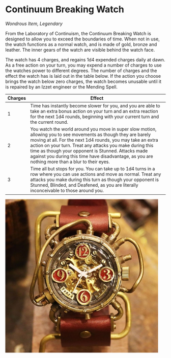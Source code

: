 # Continuum Breaking Watch

*Wondrous Item, Legendary*

From the Laboratory of Continuism, the Continuum Breaking Watch is designed to allow you to exceed the boundaries of time. When not in use, the watch functions as a normal watch, and is made of gold, bronze and leather. The inner gears of the watch are visible behind the watch face.

The watch has 4 charges, and regains 1d4 expended charges daily at dawn. As a free action on your turn, you may expend a number of charges to use the watches power to different degrees. The number of charges and the effect the watch has is laid out in the table below. If the action you choose brings the watch below zero charges, the watch becomes unusable until it is repaired by an Izzet engineer or the Mending Spell.

| Charges | Effect |
|---------|--------|
| 1 | Time has instantly become slower for you, and you are able to take an extra bonus action on your turn and an extra reaction for the next 1d4 rounds, beginning with your current turn and the current round. |
| 2 | You watch the world around you move in super slow motion, allowing you to see movements as though they are barely moving at all. For the next 1d4 rounds, you may take an extra action on your turn. Treat any attacks you make during this time as though your opponent is Stunned. Attacks made against you during this time have disadvantage, as you are nothing more than a blur to their eyes. |
| 3 | Time all but stops for you. You can take up to 1d4 turns in a row where you can use actions and move as normal. Treat any attacks you make during this turn as though your opponent is Stunned, Blinded, and Deafened, as you are literally inconceivable to those around you. |

![Continuum Breaking Watch](../../Images/CBW.jpg)
